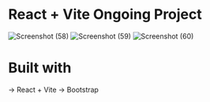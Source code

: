 # React + Vite  Ongoing Project
![Screenshot (58)](https://github.com/Filmon12345/Employee-Managment/assets/105017499/91f260f4-d48e-4260-93fb-38b5a1fe658b)
![Screenshot (59)](https://github.com/Filmon12345/Employee-Managment/assets/105017499/c817d23d-3fb6-4419-a994-85b541ba92fb)
![Screenshot (60)](https://github.com/Filmon12345/Employee-Managment/assets/105017499/5fe76555-9b9b-4ec4-9e11-039b672bee9f)

# Built with
-> React + Vite
-> Bootstrap 

